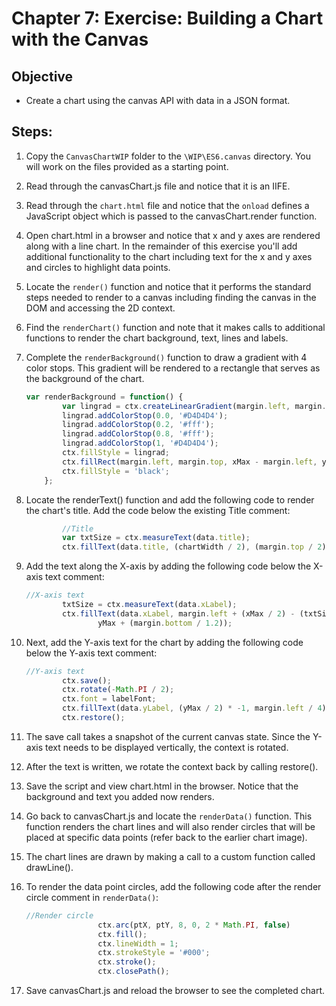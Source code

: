 # Chapter 7: Exercise: Building a Chart with the Canvas
## Objective
* Create a chart using the canvas API with data in a JSON format. 

## Steps:

1. Copy the `CanvasChartWIP` folder to the `\WIP\ES6.canvas` directory. You will work on the files provided as a starting point. 

1. Read through the canvasChart.js file and notice that it is an IIFE. 

1. Read through the `chart.html` file and notice that the `onload` defines a JavaScript object which is passed to the canvasChart.render function. 

1. Open chart.html in a browser and notice that x and y axes are rendered along with a line chart. In the remainder of this exercise you'll add additional functionality to the chart including text for the x and y axes and circles to highlight data points.

1. Locate the `render()` function and notice that it performs the standard steps needed to render to a canvas including finding the canvas in the DOM and accessing the 2D context.

1. Find the `renderChart()` function and note that it makes calls to additional functions to render the chart background, text, lines and labels.

1. Complete the `renderBackground()` function to draw a gradient with 4 color stops. This gradient will be rendered to a rectangle that serves as the background of the chart.

    ```javascript
    var renderBackground = function() {
            var lingrad = ctx.createLinearGradient(margin.left, margin.top, xMax - margin.right, yMax);
            lingrad.addColorStop(0.0, '#D4D4D4');
            lingrad.addColorStop(0.2, '#fff');
            lingrad.addColorStop(0.8, '#fff');
            lingrad.addColorStop(1, '#D4D4D4');
            ctx.fillStyle = lingrad;
            ctx.fillRect(margin.left, margin.top, xMax - margin.left, yMax - margin.top);
            ctx.fillStyle = 'black';
        };
    ```
1. Locate the renderText() function and add the following code to render the chart's title. Add the code below the existing Title comment:
    ```javascript
            //Title
            var txtSize = ctx.measureText(data.title);
            ctx.fillText(data.title, (chartWidth / 2), (margin.top / 2));
    ```
1. Add the text along the X-axis by adding the following code below the X-axis text comment:
    ```javascript
    //X-axis text
            txtSize = ctx.measureText(data.xLabel);
            ctx.fillText(data.xLabel, margin.left + (xMax / 2) - (txtSize.width / 2), 
                    yMax + (margin.bottom / 1.2));
    ```

1. Next, add the Y-axis text for the chart by adding the following code below the Y-axis text comment:
    ```javascript
    //Y-axis text
            ctx.save();
            ctx.rotate(-Math.PI / 2);
            ctx.font = labelFont;
            ctx.fillText(data.yLabel, (yMax / 2) * -1, margin.left / 4);
            ctx.restore();
    ```


1. The save call takes a snapshot of the current canvas state. Since the Y-axis text needs to be displayed vertically, the context is rotated.

1. After the text is written, we rotate the context back by calling restore().

1. Save the script and view chart.html in the browser. Notice that the background and text you added now renders.

1. Go back to canvasChart.js and locate the `renderData()` function. This function renders the chart lines and will also render circles that will be placed at specific data points (refer back to the earlier chart image).

1. The chart lines are drawn by making a call to a custom function called drawLine().

1. To render the data point circles, add the following code after the render circle comment in `renderData()`:
    ```javascript
    //Render circle
                    ctx.arc(ptX, ptY, 8, 0, 2 * Math.PI, false)
                    ctx.fill();
                    ctx.lineWidth = 1;
                    ctx.strokeStyle = '#000';
                    ctx.stroke();
                    ctx.closePath();
    ```

1. Save canvasChart.js and reload the browser to see the completed chart.




